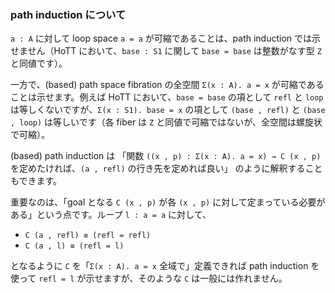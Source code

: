 ### path induction について
`a : A` に対して loop space `a = a` が可縮であることは、path induction では示せません（HoTT において、`base : S1` に関して `base = base` は整数がなす型 `Z` と同値です）。

一方で、(based) path space fibration の全空間 `Σ(x : A). a = x` が可縮であることは示せます。例えば HoTT において、`base = base` の項として `refl` と `loop` は等しくないですが、`Σ(x : S1). base = x` の項として `(base , refl)` と `(base , loop)` は等しいです（各 fiber は `Z` と同値で可縮ではないが、全空間は螺旋状で可縮）。

(based) path induction は
「関数 `((x , p) : Σ(x : A). a = x) → C (x , p)` を定めたければ、`(a , refl)` の行き先を定めれば良い」
のように解釈することもできます。

重要なのは、「goal となる `C (x , p)` が各 `(x , p)` に対して定まっている必要がある」という点です。ループ `l : a = a` に対して、
- `C (a , refl) ≡ (refl = refl)`
- `C (a , l) ≡ (refl = l)`

となるように `C` を「`Σ(x : A). a = x` 全域で」定義できれば path induction を使って `refl = l` が示せますが、そのような `C` は一般には作れません。
